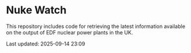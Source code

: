 # Nuke Watch

This repository includes code for retrieving the latest information available on the output of EDF nuclear power plants in the UK.

Last updated: 2025-09-14 23:09
